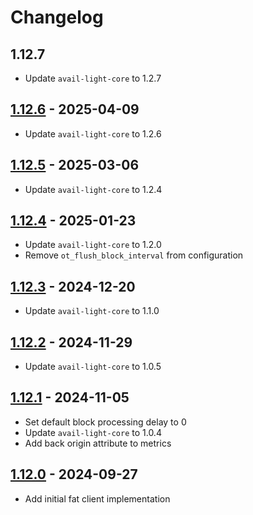 # Changelog

## 1.12.7

- Update `avail-light-core` to 1.2.7

## [1.12.6](https://github.com/availproject/avail-light/releases/tag/avail-light-fat-v1.12.6) - 2025-04-09

- Update `avail-light-core` to 1.2.6

## [1.12.5](https://github.com/availproject/avail-light/releases/tag/avail-light-fat-v1.12.5) - 2025-03-06

- Update `avail-light-core` to 1.2.4

## [1.12.4](https://github.com/availproject/avail-light/releases/tag/avail-light-fat-v1.12.4) - 2025-01-23

- Update `avail-light-core` to 1.2.0
- Remove `ot_flush_block_interval` from configuration

## [1.12.3](https://github.com/availproject/avail-light/releases/tag/avail-light-fat-v1.12.3) - 2024-12-20

- Update `avail-light-core` to 1.1.0

## [1.12.2](https://github.com/availproject/avail-light/releases/tag/avail-light-fat-v1.12.2) - 2024-11-29

- Update `avail-light-core` to 1.0.5

## [1.12.1](https://github.com/availproject/avail-light/releases/tag/avail-light-fat-v1.12.1) - 2024-11-05

- Set default block processing delay to 0
- Update `avail-light-core` to 1.0.4
- Add back origin attribute to metrics

## [1.12.0](https://github.com/availproject/avail-light/releases/tag/avail-light-fat-v1.12.0) - 2024-09-27

- Add initial fat client implementation
